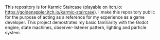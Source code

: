 This repository is for Karmic Staircase (playable on itch.io: https://goldenappler.itch.io/karmic-staircase). 
I make this repository public for the purpose of acting as a reference for my experience as a game developer.
This project demostrates my basic familiarity with the Godot engine, state machines, observer-listener pattern, lighting and particle system.
